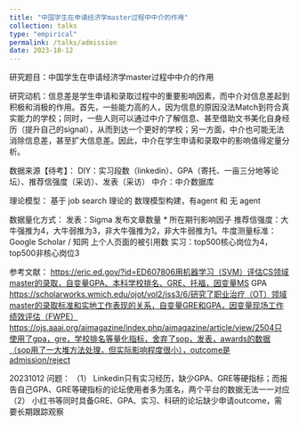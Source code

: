 ```yaml
---
title: "中国学生在申请经济学master过程中中介的作用"
collection: talks
type: "empirical"
permalink: /talks/admission
date: 2023-10-12
---
```


研究题目：中国学生在申请经济学master过程中中介的作用

研究动机：信息差是学生申请和录取过程中的重要影响因素，而中介对信息差起到积极和消极的作用。首先，一些能力高的人，因为信息的原因没法Match到符合真实能力的学校；同时，一些人则可以通过中介了解信息、甚至借助文书美化自身经历（提升自己的signal），从而到达一个更好的学校；另一方面，中介也可能无法消除信息差，甚至扩大信息差。因此，中介在学生申请和录取中的影响值得定量分析。

数据来源【待考】：
DIY：实习段数（linkedin）、GPA（寄托、一亩三分地等论坛）、推荐信强度（采访）、发表（采访）
中介：中介数据库

理论模型：
基于 job search 理论的 数理模型构建，有agent 和 无 agent

数据量化方式：
发表：Sigma 发布文章数量 * 所在期刊影响因子
推荐信强度：大牛强推为4，大牛弱推为3，非大牛强推为2，非大牛弱推为1。牛度测量标准：Google Scholar / 知网 上个人页面的被引用数
实习：top500核心岗位为4，top500非核心岗位3


参考文献：
https://eric.ed.gov/?id=ED607806用机器学习（SVM）评估CS领域master的录取，自变量GPA、本科学校排名、GRE、托福，因变量MS GPA
https://scholarworks.wmich.edu/ojot/vol2/iss3/6/研究了职业治疗（OT）领域master的录取标准和实地工作表现的关系，自变量GRE和GPA，因变量现场工作绩效评估（FWPE）
https://ojs.aaai.org/aimagazine/index.php/aimagazine/article/view/2504只使用了gpa，gre，学校排名等量化指标，舍弃了sop，发表，awards的数据（sop用了一大堆方法处理，但实际影响程度很小），outcome是admission/reject


20231012
问题：
（1）	Linkedin只有实习经历，缺少GPA、GRE等硬指标；而报告自己GPA、GRE等硬指标的论坛使用者多为匿名，两个平台的数据无法一一对应
（2）	小红书等同时具备GRE、GPA、实习、科研的论坛缺少申请outcome，需要长期跟踪观察

